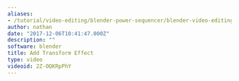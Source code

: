 ```yaml
---
aliases:
- /tutorial/video-editing/blender-power-sequencer/blender-video-editing-tutorials/chapter/10_power_sequencer_add_transform_effect
author: nathan
date: "2017-12-06T10:41:47.000Z"
description: ""
software: blender
title: Add Transform Effect
type: video
videoid: 2Z-OQKRpPhY
---
```

